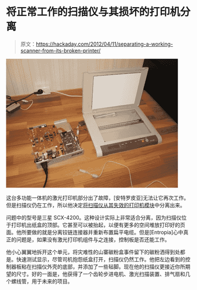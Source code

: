 # 将正常工作的扫描仪与其损坏的打印机分离

> 原文：<https://hackaday.com/2012/04/11/separating-a-working-scanner-from-its-broken-printer/>

![](img/b573b09e5c546ddcec38ea65445ece03.png "separating-working-scanner-from-broken-printer")

这台多功能一体机的激光打印机部分出了故障，[安特罗皮亚]无法让它再次工作。但是扫描仪仍在工作，所以他决定[将扫描仪从其失效的打印机模块](http://entropia.kapsi.fi/blog/2012/04/the-transformation-of-samsung-scx-4200/)中分离出来。

问题中的型号是三星 SCX-4200。这种设计实际上非常适合分离，因为扫描仪位于打印机出纸盒的顶部。它甚至可以被抬起，以便有更多的空间堆放打印好的页面。他所要做的就是分离铰链连接器并重新布置扁平电缆。但是[Entropia]心中真正的问题是，如果没有激光打印机组件与之连接，控制板是否还能工作。

他小心翼翼地拆开这个单元，将灾难性的山寨碳粉盒事件留下的碳粉洒得到处都是。快速测试显示，尽管司机抱怨纸盒打开，扫描仪仍然工作。他把左边看到的控制器板粘在扫描仪外壳的底部，并添加了一些毡脚。现在他的扫描仪更接近你所期望的尺寸。好的一面是，他获得了一个齿轮步进电机、激光扫描装置、排气扇和几个螺线管，用于未来的项目。